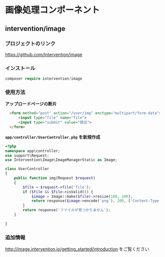 # 画像処理コンポーネント

## intervention/image

### プロジェクトのリンク

https://github.com/Intervention/image
  
### インストール
 
```php
composer require intervention/image
```
  
### 使用方法

**アップロードページの断片**

```html
  <form method="post" action="/user/img" enctype="multipart/form-data">
      <input type="file" name="file">
      <input type="submit" value="提出">
  </form>
```

**`app/controller/UserController.php` を新規作成**

```php
<?php
namespace app\controller;
use support\Request;
use Intervention\Image\ImageManagerStatic as Image;

class UserController
{
    public function img(Request $request)
    {
        $file = $request->file('file');
        if ($file && $file->isValid()) {
            $image = Image::make($file)->resize(100, 100);
            return response($image->encode('png'), 200, ['Content-Type' => 'image/png']);
        }
        return response('ファイルが見つかりません');
    }
    
}
```
  
### 追加情報

http://image.intervention.io/getting_started/introduction をご覧ください
